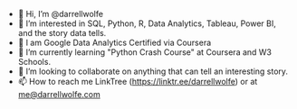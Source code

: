 - 👋 Hi, I’m @darrellwolfe
- 👀 I’m interested in SQL, Python, R, Data Analytics, Tableau, Power BI, and the story data tells.
- 🌱 I am Google Data Analytics Certified via Coursera
- 🌱 I’m currently learning "Python Crash Course" at Coursera and W3 Schools.
- 💞️ I’m looking to collaborate on anything that can tell an interesting story.
- 📫 How to reach me LinkTree (https://linktr.ee/darrellwolfe) or at me@darrellwolfe.com

<!---
darrellwolfe/darrellwolfe is a ✨ special ✨ repository because its `README.md` (this file) appears on your GitHub profile.
You can click the Preview link to take a look at your changes.
--->
